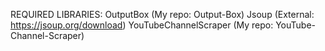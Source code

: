 REQUIRED LIBRARIES:
OutputBox (My repo: Output-Box)
Jsoup (External: https://jsoup.org/download)
YouTubeChannelScraper (My repo: YouTube-Channel-Scraper)
